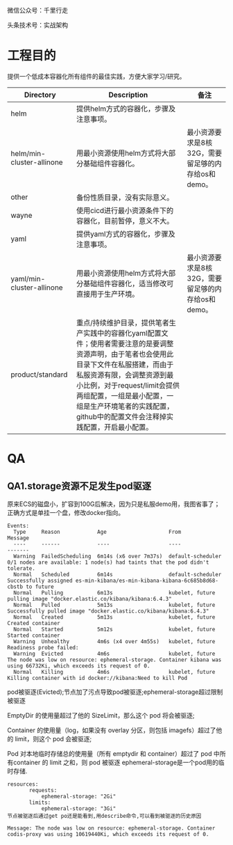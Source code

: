 微信公众号：千里行走

头条技术号：实战架构

# 工程目的

提供一个低成本容器化所有组件的最佳实践，方便大家学习/研究。

|              Directory               |                             Description                             |                       备注                       |
| ------------------------------------ | ------------------------------------------------------------------- | --------------------------------------------------- |
| helm                        | 提供helm方式的容器化，步骤及注意事项。                                    |
| helm/min-cluster-allinone   | 用最小资源使用helm方式将大部分基础组件容器化。                            | 最小资源要求是8核32G，需要留足够的内存给os和demo。     |
| other                       | 备份性质目录，没有实际意义。                                |                                              |
| wayne                       | 使用cicd进行最小资源条件下的容器化，目前暂停，意义不大。                  |                                              |
| yaml                        | 提供yaml方式的容器化，步骤及注意事项。  |                                              |
| yaml/min-cluster-allinone   | 用最小资源使用helm方式将大部分基础组件容器化，适当修改可直接用于生产环境。| 最小资源要求是8核32G，需要留足够的内存给os和demo。     |
| product/standard   | 重点/持续维护目录，提供笔者生产实践中的容器化yaml配置文件；使用者需要注意的是要调整资源声明，由于笔者也会使用此目录下文件在私服搭建，而由于私服资源有限，会调整资源到最小比例，对于request/limit会提供两组配置，一组是最小配置，一组是生产环境笔者的实践配置，github中的配置文件会注释掉实践配置，开启最小配置。    |

# QA

## QA1.storage资源不足发生pod驱逐
原来ECS的磁盘小，扩容到100G后解决，因为只是私服demo用，我图省事了；正确方式是单挂一个盘，修改docker指向。
```
Events:
  Type     Reason            Age                    From               Message
  ----     ------            ----                   ----               -------
  Warning  FailedScheduling  6m14s (x6 over 7m37s)  default-scheduler  0/1 nodes are available: 1 node(s) had taints that the pod didn't tolerate.
  Normal   Scheduled         6m14s                  default-scheduler  Successfully assigned es-min-kibana/es-min-kibana-kibana-6c685b8d68-cbstb to future
  Normal   Pulling           6m13s                  kubelet, future    pulling image "docker.elastic.co/kibana/kibana:6.4.3"
  Normal   Pulled            5m13s                  kubelet, future    Successfully pulled image "docker.elastic.co/kibana/kibana:6.4.3"
  Normal   Created           5m13s                  kubelet, future    Created container
  Normal   Started           5m12s                  kubelet, future    Started container
  Warning  Unhealthy         4m6s (x4 over 4m55s)   kubelet, future    Readiness probe failed:
  Warning  Evicted           4m6s                   kubelet, future    The node was low on resource: ephemeral-storage. Container kibana was using 66732Ki, which exceeds its request of 0.
  Normal   Killing           4m6s                   kubelet, future    Killing container with id docker://kibana:Need to kill Pod
```

pod被驱逐(Evicted);节点加了污点导致pod被驱逐;ephemeral-storage超过限制被驱逐

EmptyDir 的使用量超过了他的 SizeLimit，那么这个 pod 将会被驱逐;

Container 的使用量（log，如果没有 overlay 分区，则包括 imagefs）超过了他的 limit，则这个 pod 会被驱逐;

Pod 对本地临时存储总的使用量（所有 emptydir 和 container）超过了 pod 中所有container 的 limit 之和，则 pod 被驱逐
ephemeral-storage是一个pod用的临时存储.

```
resources:
       requests: 
           ephemeral-storage: "2Gi"
       limits:
           ephemeral-storage: "3Gi"
节点被驱逐后通过get po还是能看到,用describe命令,可以看到被驱逐的历史原因

Message: The node was low on resource: ephemeral-storage. Container codis-proxy was using 10619440Ki, which exceeds its request of 0.
```
